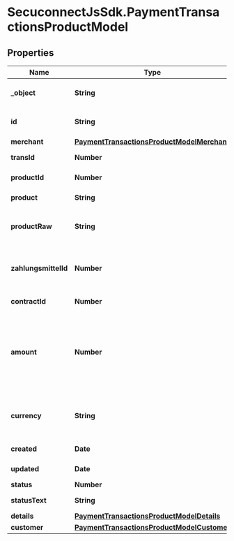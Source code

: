 # SecuconnectJsSdk.PaymentTransactionsProductModel

## Properties
Name | Type | Description | Notes
------------ | ------------- | ------------- | -------------
**_object** | **String** | Object of payment transaction | [optional] 
**id** | **String** | Id of payment transaction | [optional] 
**merchant** | [**PaymentTransactionsProductModelMerchant**](PaymentTransactionsProductModelMerchant.md) |  | [optional] 
**transId** | **Number** | Transaction identifier | [optional] 
**productId** | **Number** | Product identifier | [optional] 
**product** | **String** | Product type | [optional] 
**productRaw** | **String** | the name of the payment product | [optional] 
**zahlungsmittelId** | **Number** | The internal id of the stored payment instrument. | [optional] 
**contractId** | **Number** | Contract identifier | [optional] 
**amount** | **Number** | Total amount of payment in cents (or the smallest cash unit of the relevant currency) | [optional] 
**currency** | **String** | ISO 4217 code of currency, eg EUR for Euro. | [optional] 
**created** | **Date** | Created at date | [optional] 
**updated** | **Date** | Updated at date | [optional] 
**status** | **Number** | WTF?? | [optional] 
**statusText** | **String** | Transaction status | [optional] 
**details** | [**PaymentTransactionsProductModelDetails**](PaymentTransactionsProductModelDetails.md) |  | [optional] 
**customer** | [**PaymentTransactionsProductModelCustomer**](PaymentTransactionsProductModelCustomer.md) |  | [optional] 


